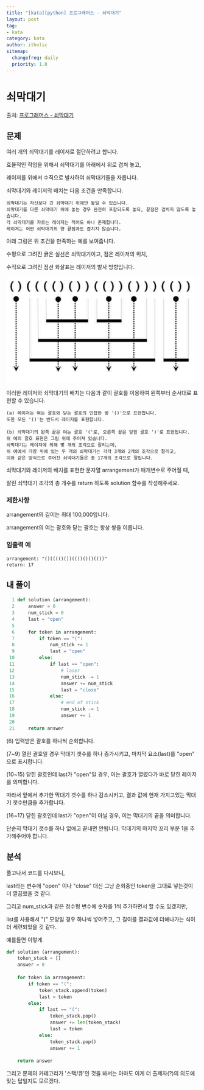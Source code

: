 ```yaml
---
title: "[kata][python] 프로그래머스 - 쇠막대기"
layout: post
tag:
- kata
category: kata
author: itholic
sitemap:
  changefreq: daily
  priority: 1.0
---
```


# 쇠막대기

출처: <a href="https://programmers.co.kr/learn/courses/30/lessons/42585" target="_blank">프로그래머스 - 쇠막대기 </a>

## 문제

여러 개의 쇠막대기를 레이저로 절단하려고 합니다.

효율적인 작업을 위해서 쇠막대기를 아래에서 위로 겹쳐 놓고,

레이저를 위에서 수직으로 발사하여 쇠막대기들을 자릅니다.

쇠막대기와 레이저의 배치는 다음 조건을 만족합니다.

```
쇠막대기는 자신보다 긴 쇠막대기 위에만 놓일 수 있습니다.
쇠막대기를 다른 쇠막대기 위에 놓는 경우 완전히 포함되도록 놓되, 끝점은 겹치지 않도록 놓습니다.
각 쇠막대기를 자르는 레이저는 적어도 하나 존재합니다.
레이저는 어떤 쇠막대기의 양 끝점과도 겹치지 않습니다.
```

아래 그림은 위 조건을 만족하는 예를 보여줍니다.

수평으로 그려진 굵은 실선은 쇠막대기이고, 점은 레이저의 위치,

수직으로 그려진 점선 화살표는 레이저의 발사 방향입니다.


![example](/assets/images/2019/02/04/kata-iron-stick/example.png)


이러한 레이저와 쇠막대기의 배치는 다음과 같이 괄호를 이용하여 왼쪽부터 순서대로 표현할 수 있습니다.

```
(a) 레이저는 여는 괄호와 닫는 괄호의 인접한 쌍 '()'으로 표현합니다.
또한 모든 '()'는 반드시 레이저를 표현합니다.

(b) 쇠막대기의 왼쪽 끝은 여는 괄호 '('로, 오른쪽 끝은 닫힌 괄호 ')'로 표현됩니다.
위 예의 괄호 표현은 그림 위에 주어져 있습니다.
쇠막대기는 레이저에 의해 몇 개의 조각으로 잘리는데,
위 예에서 가장 위에 있는 두 개의 쇠막대기는 각각 3개와 2개의 조각으로 잘리고,
이와 같은 방식으로 주어진 쇠막대기들은 총 17개의 조각으로 잘립니다.
```

쇠막대기와 레이저의 배치를 표현한 문자열 arrangement가 매개변수로 주어질 때,

잘린 쇠막대기 조각의 총 개수를 return 하도록 solution 함수를 작성해주세요.


### 제한사항

arrangement의 길이는 최대 100,000입니다.

arrangement의 여는 괄호와 닫는 괄호는 항상 쌍을 이룹니다.

### 입출력 예

```
arrangement: "()(((()())(())()))(())"
return: 17
```


## 내 풀이

```python
  1 def solution (arrangement):
  2     answer = 0
  3     num_stick = 0
  4     last = "open"
  5
  6     for token in arrangement:
  7         if token == "(":
  8             num_stick += 1
  9             last = "open"
 10         else:
 11             if last == "open":
 12                 # laser
 13                 num_stick -= 1
 14                 answer += num_stick
 15                 last = "close"
 16             else:
 17                 # end of stick
 18                 num_stick -= 1
 19                 answer += 1
 20
 21     return answer
```

(6) 입력받은 괄호를 하나씩 순회합니다.

(7~9) 열린 괄호일 경우 막대기 갯수를 하나 증가시키고, 마지막 요소(last)를 "open" 으로 표시합니다.

(10~15) 닫힌 괄호인데 last가 "open"일 경우, 이는 괄호가 열렸다가 바로 닫힌 레이저를 의미합니다.

따라서 앞에서 추가한 막대기 갯수를 하나 감소시키고, 결과 값에 현재 가지고있는 막대기 갯수만큼을 추가합니다.

(16~17) 닫힌 괄호인데 last가 "open"이 아닐 경우, 이는 막대기의 끝을 의미합니다.

단순히 막대기 갯수를 하나 없애고 끝내면 안됩니다. 막대기의 마지막 꼬리 부분 1을 추가해주어야 합니다.




## 분석

풀고나서 코드를 다시보니,

last라는 변수에 "open" 이나 "close" 대신 그냥 순회중인 token을 그대로 넣는것이 더 깔끔했을 것 같다.

그리고 num_stick과 같은 정수형 변수에 숫자를 1씩 추가하면서 할 수도 있겠지만,

list를 사용해서 "(" 모양일 경우 하나씩 넣어주고, 그 길이를 결과값에 더해나가는 식이 더 세련되었을 것 같다.

예를들면 이렇게.

```python
def solution (arrangement):
    token_stack = []
    answer = 0

    for token in arrangement:
        if token == "(":
            token_stack.append(token)
            last = token
        else:
            if last == "(":
                token_stack.pop()
                answer += len(token_stack)
                last = token
            else:
                token_stack.pop()
                answer += 1

    return answer
```

그리고 문제의 카테고리가 '스택/큐'인 것을 봐서는 아마도 이게 더 출제자(?)의 의도에 맞는 답일지도 모르겠다.
